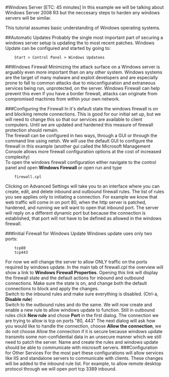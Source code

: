 #Windows Server [ETC: 45 minutes]
In this example we will be talking about Windows Server 2008 R3 but the neccesary steps to harden any windows servers will be similar.

This tutorial assumes basic understanding of Windows operating systems. 

##Automatic Updates
Probably the single most important part of securing a windows server setup is updating the to most recent patches. Windows Update can be configured and started by going to:
~~~
	Start > Control Panel > Windows Updatees
~~~
##Windows Firewall
Minimizing the attack surface on a Windows server is arguably even more important than on any other system. Windows systems are the target of many malware and exploit developers and are especially prone to fall to common attacks due to misconfiguration and extraneous services being run, unprotected, on the server. Windows Firewall can help prevent this even if you have a border firewall, attacks can originate from compromised machines from within your own network.  

###Configuring the Firewall
In it's default state the windows firewall is on and blocking remote connections. This is good for our initial set up, but we will need to change this so that our services are available to client computers. Until we are updated and hardened this measure of firewall protection should remain.  
The firewall can be configured in two ways, through a GUI or through the command line using netsh. We will use the default GUI to configure the firewall in this example (another gui called the Microsoft Management Console allows more firewall configuration options at the cost of increased complexity)  
To open the windows firewall configuration either navigate to the control panel and open __Windows Firewall__ or open run and type
~~~
	firewall.cpl
~~~
Clicking on Advanced Settings will take you to an interface where you can create, edit, and delete inbound and outbound firewall rules. The list of rules you see applies only to initiating a connection. For example we know that web traffic will come in on port 80, when the http server is patched, hardened, and running we will want to open that inbound port. The server will reply on a different dynamic port but because the connection is established, that port will not have to be defined as allowed in the windows firewall.

###Initial Firewall for Windows Update
Windows update uses only two ports:
~~~
	tcp80
	tcp443
~~~
For now we will change the server to allow ONLY traffic on the ports required by windows update. In the main tab of firewall.cpl the overview will show a link to __Windows Firewall Properties__. Opening this link will display the firewall state and the default actions for inbound and outbound connections. Make sure the state is on, and change both the default connections to block and apply the changes.  
Switch to the inbound rules and make sure everything is disabled. (Ctrl-a, __Disable rule__)  
Switch to the outbound rules and do the same.
We will now create and enable a new rule to allow windows update to function. Still in outbound rules click __New rule__ and chose __Port__ in the first dialog. The connection we are trying to allow is tcp on ports "80, 443" The next dialog will ask how you would like to handle the connection, choose __Allow the connection__, we do not choose Allow the connection if it is secure because windows update transmits some non-confidential data in an unsecure manner which we still need to patch the server. Name and create the rules and windows update should be able to communicate with microsoft servers.
###Configuration for Other Services
For the most part these configurations will allow services like IIS and standalone servers to communicate with clients. These changes will be added to the inbound rule list. For example, to allow remote desktop protocol through we will open port tcp 3389 inbound.
